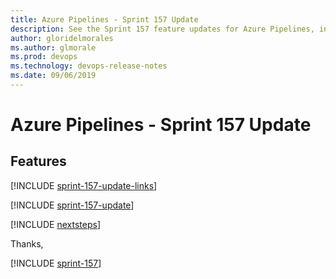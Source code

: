 ```yaml
---
title: Azure Pipelines - Sprint 157 Update
description: See the Sprint 157 feature updates for Azure Pipelines, including next steps.
author: gloridelmorales
ms.author: glmorale
ms.prod: devops
ms.technology: devops-release-notes
ms.date: 09/06/2019
---
```


# Azure Pipelines - Sprint 157 Update

## Features

[!INCLUDE [sprint-157-update-links](../_shared/pipelines/sprint-157-update-links.md)]

[!INCLUDE [sprint-157-update](../_shared/pipelines/sprint-157-update.md)]

[!INCLUDE [nextsteps](../_shared/nextsteps.md)]

Thanks,

[!INCLUDE [sprint-157](../_shared/signer/sprint-157.md)]
